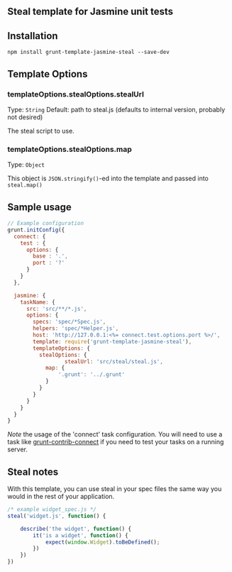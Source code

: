 Steal template for Jasmine unit tests
-----------------------------------------

## Installation

```
npm install grunt-template-jasmine-steal --save-dev
```

## Template Options

### templateOptions.stealOptions.stealUrl
Type: `String`
Default: path to steal.js (defaults to internal version, probably not desired)

The steal script to use.

### templateOptions.stealOptions.map
Type: `Object`

This object is `JSON.stringify()`-ed into the template and passed into `steal.map()`


## Sample usage

```js
// Example configuration
grunt.initConfig({
  connect: {
    test : {
      options: {
        base : '.',
        port : '?'
      }
    }
  },

  jasmine: {
    taskName: {
      src: 'src/**/*.js',
      options: {
        specs: 'spec/*Spec.js',
        helpers: 'spec/*Helper.js',
        host: 'http://127.0.0.1:<%= connect.test.options.port %>/',
        template: require('grunt-template-jasmine-steal'),
        templateOptions: {
          stealOptions: {
			      stealUrl: 'src/steal/steal.js',
            map: {
                '.grunt': '../.grunt'
            }
          }
        }
      }
    }
  }
}
```

*Note* the usage of the 'connect' task configuration. You will need to use a task like
[grunt-contrib-connect][] if you need to test your tasks on a running server.

[grunt-contrib-connect]: https://github.com/gruntjs/grunt-contrib-connect

## Steal notes

With this template, you can use steal in your spec files the same way you would in the 
rest of your application.

```js
/* example widget_spec.js */
steal('widget.js', function() {

	describe('the widget', function() {
		it('is a widget', function() {
			expect(window.Widget).toBeDefined();
		})
	})
})
```
